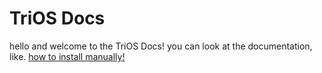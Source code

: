 # TriOS Docs
hello and welcome to the TriOS Docs!
you can look at the documentation, like. 
[how to install manually!](./install-manual)
